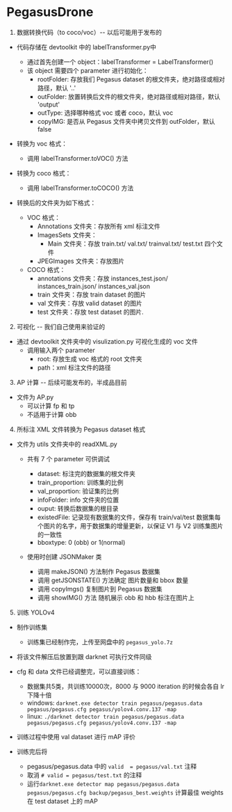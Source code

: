 # PegasusDrone

1. 数据转换代码（to coco/voc）-- 以后可能用于发布的

- 代码存储在 devtoolkit 中的 labelTransformer.py中
  - 通过首先创建一个 object：labelTransformer = LabelTransformer()
  - 该 object 需要四个 parameter 进行初始化：
    - rootFolder: 存放我们 Pegasus dataset 的根文件夹，绝对路径或相对路径，默认 '..'
    - outFolder: 放置转换后文件的根文件夹，绝对路径或相对路径，默认 'output'
    - outType: 选择哪种格式 voc 或者 coco，默认 voc
    - copyIMG: 是否从 Pegasus 文件夹中拷贝文件到 outFolder，默认 false

- 转换为 voc 格式：
  - 调用 labelTransformer.toVOC() 方法
- 转换为 coco 格式：
  - 调用 labelTransformer.toCOCO() 方法

- 转换后的文件夹为如下格式：
  - VOC 格式：
    - Annotations 文件夹：存放所有 xml 标注文件
    - ImagesSets 文件夹：
      - Main 文件夹：存放 train.txt/ val.txt/ trainval.txt/ test.txt 四个文件
    - JPEGImages 文件夹：存放图片
  - COCO 格式：
    - annotations 文件夹：存放 instances_test.json/ instances_train.json/ instances_val.json
    - train 文件夹：存放 train dataset 的图片
    - val 文件夹：存放 valid dataset 的图片
    - test 文件夹：存放 test dataset 的图片.

2. 可视化 -- 我们自己使用来验证的

- 通过 devtoolkit 文件夹中的 visulization.py 可视化生成的 voc 文件
  - 调用输入两个 parameter
    - root: 存放生成 voc 格式的 root 文件夹
    - path：xml 标注文件的路径

3. AP 计算 -- 后续可能发布的，半成品目前

- 文件为 AP.py
  - 可以计算 fp 和 tp
  - 不适用于计算 obb 

4. 所标注 XML 文件转换为 Pegasus dataset 格式

- 文件为 utils 文件夹中的 readXML.py

  - 共有 7 个 parameter 可供调试
    - dataset: 标注完的数据集的根文件夹
    - train_proportion: 训练集的比例
    - val_proportion: 验证集的比例
    - infoFolder: info 文件夹的位置
    - ouput: 转换后数据集的根目录
    - existedFile: 记录现有数据集的文件，保存有 train/val/test 数据集每个图片的名字，用于数据集的增量更新，以保证 V1 与 V2 训练集图片的一致性
    - bboxtype: 0 (obb) or 1(normal)

  - 使用时创建 JSONMaker 类
    - 调用 makeJSON() 方法制作 Pegasus 数据集
    - 调用 getJSONSTATE() 方法确定 图片数量和 bbox 数量
    - 调用 copyImgs() 复制图片到 Pegasus 数据集
    - 调用 showIMG() 方法 随机展示 obb 和 hbb 标注在图片上

5. 训练 YOLOv4

- 制作训练集
  - 训练集已经制作完，上传至网盘中的 `pegasus_yolo.7z`
- 将该文件解压后放置到跟 darknet 可执行文件同级
- cfg 和 data 文件已经调整完，可以直接训练：
  - 数据集共5类，共训练10000次，8000 与 9000 iteration 的时候会各自 lr 下降十倍
  - windows: `darknet.exe detector train pegasus/pegasus.data pegasus/pegasus.cfg pegasus/yolov4.conv.137 -map`
  - linux: `./darknet detector train pegasus/pegasus.data pegasus/pegasus.cfg pegasus/yolov4.conv.137 -map`

- 训练过程中使用 val dataset 进行 mAP 评价
- 训练完后将 
  - pegasus/pegasus.data 中的 `valid  = pegasus/val.txt` 注释
  - 取消 `# valid = pegasus/test.txt` 的注释
  - 运行`darknet.exe detector map pegasus/pegasus.data pegasus/pegasus.cfg backup/pegasus_best.weights` 计算最佳 weights 在 test dataset 上的 mAP
